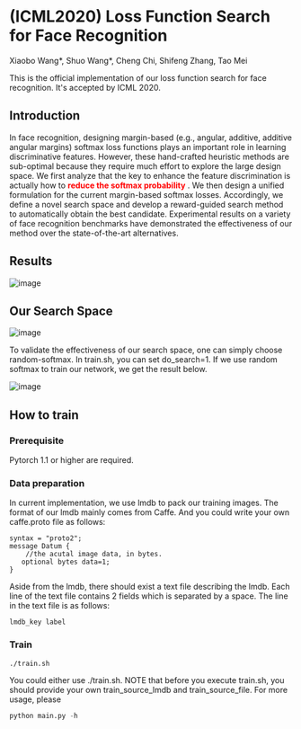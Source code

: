 # (ICML2020) Loss Function Search for Face Recognition
Xiaobo Wang*, Shuo Wang*, Cheng Chi, Shifeng Zhang, Tao Mei

This is the official implementation of our loss function search for face recognition.
It's accepted by ICML 2020.

## Introduction
In face recognition, designing margin-based (e.g., angular, additive, additive angular margins) softmax loss functions plays an important role in learning discriminative features.
However, these hand-crafted heuristic methods are sub-optimal because they require much effort to explore the large design space.
We first analyze that the key to enhance the feature discrimination is actually how to <font color=#FF0000>**reduce the softmax probability** </font>. We then design a unified formulation for the current margin-based softmax losses. Accordingly, we define a novel search space and develop a reward-guided search method to automatically obtain the best candidate.
Experimental results on a variety of face recognition benchmarks have demonstrated the effectiveness of our method over the state-of-the-art alternatives.
## Results
![image](https://github.com/tiandunx/loss_function_search/blob/master/resource/result.png)
## Our Search Space
![image](https://github.com/tiandunx/loss_function_search/blob/master/resource/search_space.png)


To validate the effectiveness of our search space, one can simply choose random-softmax. In train.sh, you can set do_search=1. If we use random softmax to train our network, we get the result below.


![image](https://github.com/tiandunx/loss_function_search/blob/master/resource/random_softmax.png)
## How to train
### Prerequisite
Pytorch 1.1 or higher are required.
### Data preparation
In current implementation, we use lmdb to pack our training images. The format of our lmdb mainly comes from Caffe. And
you could write your own caffe.proto file as follows:
```buildoutcfg
syntax = "proto2";
message Datum {
    //the acutal image data, in bytes.
   optional bytes data=1;
}
```
Aside from the lmdb, there should exist a text file describing the lmdb. Each line of the text file
contains 2 fields which is separated by a space. The line in the text file is as follows:
```buildoutcfg
lmdb_key label
```
### Train
```shell
./train.sh
```
You could either use ./train.sh. NOTE that before you execute train.sh, you should provide your own train_source_lmdb 
and train_source_file. For more usage, please 
```python
python main.py -h
```



